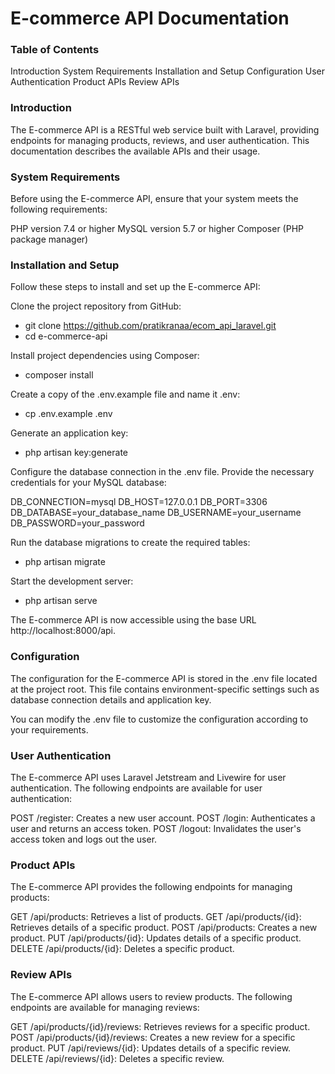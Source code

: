 # E-commerce API Documentation

### Table of Contents
Introduction
System Requirements
Installation and Setup
Configuration
User Authentication
Product APIs
Review APIs

### Introduction
The E-commerce API is a RESTful web service built with Laravel, providing endpoints for managing products, reviews, and user authentication. This documentation describes the available APIs and their usage.

### System Requirements
Before using the E-commerce API, ensure that your system meets the following requirements:

PHP version 7.4 or higher
MySQL version 5.7 or higher
Composer (PHP package manager)


### Installation and Setup
Follow these steps to install and set up the E-commerce API:

Clone the project repository from GitHub:

* git clone https://github.com/pratikranaa/ecom_api_laravel.git
* cd e-commerce-api

Install project dependencies using Composer:

* composer install

Create a copy of the .env.example file and name it .env:

* cp .env.example .env

Generate an application key:
* php artisan key:generate

Configure the database connection in the .env file. Provide the necessary credentials for your MySQL database:

DB_CONNECTION=mysql
DB_HOST=127.0.0.1
DB_PORT=3306
DB_DATABASE=your_database_name
DB_USERNAME=your_username
DB_PASSWORD=your_password

Run the database migrations to create the required tables:
* php artisan migrate

Start the development server:
* php artisan serve

The E-commerce API is now accessible using the base URL http://localhost:8000/api.

### Configuration
The configuration for the E-commerce API is stored in the .env file located at the project root. This file contains environment-specific settings such as database connection details and application key.

You can modify the .env file to customize the configuration according to your requirements.

### User Authentication
The E-commerce API uses Laravel Jetstream and Livewire for user authentication. The following endpoints are available for user authentication:

POST /register: Creates a new user account.
POST /login: Authenticates a user and returns an access token.
POST /logout: Invalidates the user's access token and logs out the user.

### Product APIs
The E-commerce API provides the following endpoints for managing products:

GET /api/products: Retrieves a list of products.
GET /api/products/{id}: Retrieves details of a specific product.
POST /api/products: Creates a new product.
PUT /api/products/{id}: Updates details of a specific product.
DELETE /api/products/{id}: Deletes a specific product.

### Review APIs

The E-commerce API allows users to review products. The following endpoints are available for managing reviews:

GET /api/products/{id}/reviews: Retrieves reviews for a specific product.
POST /api/products/{id}/reviews: Creates a new review for a specific product.
PUT /api/reviews/{id}: Updates details of a specific review.
DELETE /api/reviews/{id}: Deletes a specific review.

